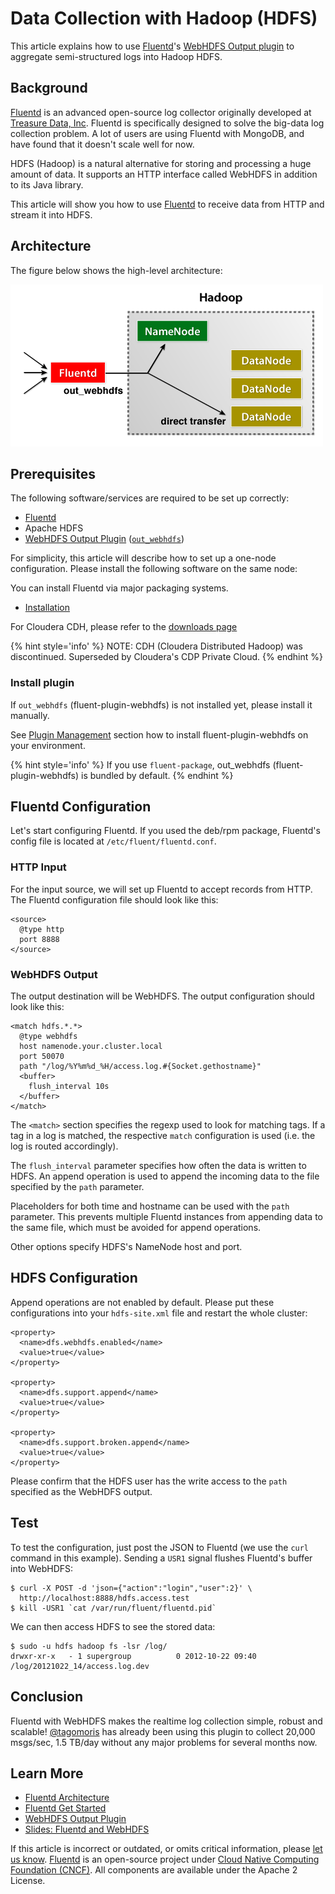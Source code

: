 # Data Collection with Hadoop \(HDFS\)

This article explains how to use [Fluentd](http://fluentd.org/)'s [WebHDFS Output plugin](http://github.com/fluent/fluent-plugin-webhdfs/) to aggregate semi-structured logs into Hadoop HDFS.

## Background

[Fluentd](http://fluentd.org/) is an advanced open-source log collector originally developed at [Treasure Data, Inc](http://www.treasuredata.com/). Fluentd is specifically designed to solve the big-data log collection problem. A lot of users are using Fluentd with MongoDB, and have found that it doesn't scale well for now.

HDFS \(Hadoop\) is a natural alternative for storing and processing a huge amount of data. It supports an HTTP interface called WebHDFS in addition to its Java library.

This article will show you how to use [Fluentd](http://fluentd.org/) to receive data from HTTP and stream it into HDFS.

## Architecture

The figure below shows the high-level architecture:

![HTTP-to-HDFS Overview](../.gitbook/assets/http-to-hdfs.png)

## Prerequisites

The following software/services are required to be set up correctly:

* [Fluentd](https://www.fluentd.org/)
* Apache HDFS
* [WebHDFS Output Plugin](https://github.com/fluent/fluent-plugin-webhdfs/) ([`out_webhdfs`](../output/webhdfs.md))

For simplicity, this article will describe how to set up a one-node configuration. Please install the following software on the same node:

You can install Fluentd via major packaging systems.

* [Installation](../installation/)

For Cloudera CDH, please refer to the [downloads page](https://www.cloudera.com/downloads.html)

{% hint style='info' %}
NOTE: CDH (Cloudera Distributed Hadoop) was discontinued. Superseded by Cloudera's CDP Private Cloud.
{% endhint %}


### Install plugin

If `out_webhdfs` (fluent-plugin-webhdfs) is not installed yet, please install it manually.

See [Plugin Management](../installation/post-installation-guide.md#plugin-management) section how to install fluent-plugin-webhdfs on your environment.

{% hint style='info' %}
If you use `fluent-package`, out_webhdfs (fluent-plugin-webhdfs) is bundled by default.
{% endhint %}

## Fluentd Configuration

Let's start configuring Fluentd. If you used the deb/rpm package, Fluentd's config file is located at `/etc/fluent/fluentd.conf`.

### HTTP Input

For the input source, we will set up Fluentd to accept records from HTTP. The Fluentd configuration file should look like this:

```text
<source>
  @type http
  port 8888
</source>
```

### WebHDFS Output

The output destination will be WebHDFS. The output configuration should look like this:

```text
<match hdfs.*.*>
  @type webhdfs
  host namenode.your.cluster.local
  port 50070
  path "/log/%Y%m%d_%H/access.log.#{Socket.gethostname}"
  <buffer>
    flush_interval 10s
  </buffer>
</match>
```

The `<match>` section specifies the regexp used to look for matching tags. If a tag in a log is matched, the respective `match` configuration is used \(i.e. the log is routed accordingly\).

The `flush_interval` parameter specifies how often the data is written to HDFS. An append operation is used to append the incoming data to the file specified by the `path` parameter.

Placeholders for both time and hostname can be used with the `path` parameter. This prevents multiple Fluentd instances from appending data to the same file, which must be avoided for append operations.

Other options specify HDFS's NameNode host and port.

## HDFS Configuration

Append operations are not enabled by default. Please put these configurations into your `hdfs-site.xml` file and restart the whole cluster:

```text
<property>
  <name>dfs.webhdfs.enabled</name>
  <value>true</value>
</property>

<property>
  <name>dfs.support.append</name>
  <value>true</value>
</property>

<property>
  <name>dfs.support.broken.append</name>
  <value>true</value>
</property>
```

Please confirm that the HDFS user has the write access to the `path` specified as the WebHDFS output.

## Test

To test the configuration, just post the JSON to Fluentd \(we use the `curl` command in this example\). Sending a `USR1` signal flushes Fluentd's buffer into WebHDFS:

```text
$ curl -X POST -d 'json={"action":"login","user":2}' \
  http://localhost:8888/hdfs.access.test
$ kill -USR1 `cat /var/run/fluent/fluentd.pid`
```

We can then access HDFS to see the stored data:

```text
$ sudo -u hdfs hadoop fs -lsr /log/
drwxr-xr-x   - 1 supergroup          0 2012-10-22 09:40 /log/20121022_14/access.log.dev
```

## Conclusion

Fluentd with WebHDFS makes the realtime log collection simple, robust and scalable! [@tagomoris](http://github.com/tagomoris) has already been using this plugin to collect 20,000 msgs/sec, 1.5 TB/day without any major problems for several months now.

## Learn More

* [Fluentd Architecture](https://www.fluentd.org/architecture)
* [Fluentd Get Started](../quickstart/)
* [WebHDFS Output Plugin](../output/webhdfs.md)
* [Slides: Fluentd and WebHDFS](http://www.slideshare.net/tagomoris/fluentd-and-webhdfs)

If this article is incorrect or outdated, or omits critical information, please [let us know](https://github.com/fluent/fluentd-docs-gitbook/issues?state=open). [Fluentd](http://www.fluentd.org/) is an open-source project under [Cloud Native Computing Foundation \(CNCF\)](https://cncf.io/). All components are available under the Apache 2 License.

